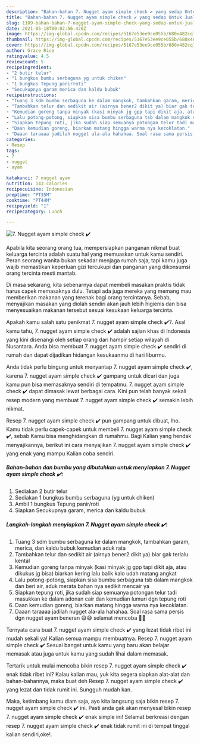 ```yaml
---
description: "Bahan-bahan 7. Nugget ayam simple check ✔️ yang sedap Untuk Jualan"
title: "Bahan-bahan 7. Nugget ayam simple check ✔️ yang sedap Untuk Jualan"
slug: 1109-bahan-bahan-7-nugget-ayam-simple-check-yang-sedap-untuk-jualan
date: 2021-05-18T00:02:56.426Z
image: https://img-global.cpcdn.com/recipes/5167e53ee9ce055b/680x482cq70/7-nugget-ayam-simple-check-✔️-foto-resep-utama.jpg
thumbnail: https://img-global.cpcdn.com/recipes/5167e53ee9ce055b/680x482cq70/7-nugget-ayam-simple-check-✔️-foto-resep-utama.jpg
cover: https://img-global.cpcdn.com/recipes/5167e53ee9ce055b/680x482cq70/7-nugget-ayam-simple-check-✔️-foto-resep-utama.jpg
author: Grace Rice
ratingvalue: 4.5
reviewcount: 5
recipeingredient:
- "2 butir telur"
- "1 bungkus bumbu serbaguna yg untuk chiken"
- "1 bungkus Tepung panirroti"
- "Secukupnya garam merica dan kaldu bubuk"
recipeinstructions:
- "Tuang 3 sdm bumbu serbaguna ke dalam mangkok, tambahkan garam, merica, dan kaldu bubuk kemudian aduk rata"
- "Tambahkan telur dan sedikit air (airnya bener2 dikit ya) biar gak terlalu kental"
- "Kemudian goreng tanpa minyak (kasi minyak jg gpp tapi dikit aja, atau dikukus jg bisa) biarkan kering lalu balik kalo udah matang angkat"
- "Lalu potong-potong, siapkan sisa bumbu serbaguna tsb dalam mangkok dan beri air, aduk merata bahan nya sedikit mencair ya"
- "Siapkan tepung roti, jika sudah siap semuanya potongan telur tadi masukkan ke dalam adonan cair dan kemudian lumuri dgn tepung roti"
- "Daan kemudian goreng, biarkan matang hingga warna nya kecoklatan."
- "Daaan taraaaa jadilah nugget ala-ala hahahaa. Soal rasa sama persis dgn nugget ayam beneran 😅😅 selamat mencoba 🙏🏻"
categories:
- Resep
tags:
- 7
- nugget
- ayam

katakunci: 7 nugget ayam 
nutrition: 143 calories
recipecuisine: Indonesian
preptime: "PT35M"
cooktime: "PT44M"
recipeyield: "1"
recipecategory: Lunch

---
```



![7. Nugget ayam simple check ✔️](https://img-global.cpcdn.com/recipes/5167e53ee9ce055b/680x482cq70/7-nugget-ayam-simple-check-✔️-foto-resep-utama.jpg)

Apabila kita seorang orang tua, mempersiapkan panganan nikmat buat keluarga tercinta adalah suatu hal yang memuaskan untuk kamu sendiri. Peran seorang  wanita bukan sekadar menjaga rumah saja, tapi kamu juga wajib memastikan keperluan gizi tercukupi dan panganan yang dikonsumsi orang tercinta mesti mantab.

Di masa  sekarang, kita sebenarnya dapat membeli masakan praktis tidak harus capek memasaknya dulu. Tetapi ada juga mereka yang memang mau memberikan makanan yang terenak bagi orang tercintanya. Sebab, menyajikan masakan yang diolah sendiri akan jauh lebih higienis dan bisa menyesuaikan makanan tersebut sesuai kesukaan keluarga tercinta. 



Apakah kamu salah satu penikmat 7. nugget ayam simple check ✔️?. Asal kamu tahu, 7. nugget ayam simple check ✔️ adalah sajian khas di Indonesia yang kini disenangi oleh setiap orang dari hampir setiap wilayah di Nusantara. Anda bisa membuat 7. nugget ayam simple check ✔️ sendiri di rumah dan dapat dijadikan hidangan kesukaanmu di hari liburmu.

Anda tidak perlu bingung untuk menyantap 7. nugget ayam simple check ✔️, karena 7. nugget ayam simple check ✔️ gampang untuk dicari dan juga kamu pun bisa memasaknya sendiri di tempatmu. 7. nugget ayam simple check ✔️ dapat dimasak lewat berbagai cara. Kini pun telah banyak sekali resep modern yang membuat 7. nugget ayam simple check ✔️ semakin lebih nikmat.

Resep 7. nugget ayam simple check ✔️ pun gampang untuk dibuat, lho. Kamu tidak perlu capek-capek untuk membeli 7. nugget ayam simple check ✔️, sebab Kamu bisa menghidangkan di rumahmu. Bagi Kalian yang hendak menyajikannya, berikut ini cara menyajikan 7. nugget ayam simple check ✔️ yang enak yang mampu Kalian coba sendiri.

<!--inarticleads1-->

##### Bahan-bahan dan bumbu yang dibutuhkan untuk menyiapkan 7. Nugget ayam simple check ✔️:

1. Sediakan 2 butir telur
1. Sediakan 1 bungkus bumbu serbaguna (yg untuk chiken)
1. Ambil 1 bungkus Tepung panir/roti
1. Siapkan Secukupnya garam, merica dan kaldu bubuk




<!--inarticleads2-->

##### Langkah-langkah menyiapkan 7. Nugget ayam simple check ✔️:

1. Tuang 3 sdm bumbu serbaguna ke dalam mangkok, tambahkan garam, merica, dan kaldu bubuk kemudian aduk rata
1. Tambahkan telur dan sedikit air (airnya bener2 dikit ya) biar gak terlalu kental
1. Kemudian goreng tanpa minyak (kasi minyak jg gpp tapi dikit aja, atau dikukus jg bisa) biarkan kering lalu balik kalo udah matang angkat
1. Lalu potong-potong, siapkan sisa bumbu serbaguna tsb dalam mangkok dan beri air, aduk merata bahan nya sedikit mencair ya
1. Siapkan tepung roti, jika sudah siap semuanya potongan telur tadi masukkan ke dalam adonan cair dan kemudian lumuri dgn tepung roti
1. Daan kemudian goreng, biarkan matang hingga warna nya kecoklatan.
1. Daaan taraaaa jadilah nugget ala-ala hahahaa. Soal rasa sama persis dgn nugget ayam beneran 😅😅 selamat mencoba 🙏🏻




Ternyata cara buat 7. nugget ayam simple check ✔️ yang lezat tidak ribet ini mudah sekali ya! Kalian semua mampu membuatnya. Resep 7. nugget ayam simple check ✔️ Sesuai banget untuk kamu yang baru akan belajar memasak atau juga untuk kamu yang sudah lihai dalam memasak.

Tertarik untuk mulai mencoba bikin resep 7. nugget ayam simple check ✔️ enak tidak ribet ini? Kalau kalian mau, yuk kita segera siapkan alat-alat dan bahan-bahannya, maka buat deh Resep 7. nugget ayam simple check ✔️ yang lezat dan tidak rumit ini. Sungguh mudah kan. 

Maka, ketimbang kamu diam saja, ayo kita langsung saja bikin resep 7. nugget ayam simple check ✔️ ini. Pasti anda gak akan menyesal bikin resep 7. nugget ayam simple check ✔️ enak simple ini! Selamat berkreasi dengan resep 7. nugget ayam simple check ✔️ enak tidak rumit ini di tempat tinggal kalian sendiri,oke!.

